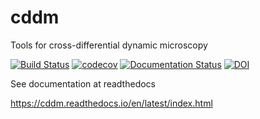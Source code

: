 # cddm
Tools for cross-differential dynamic microscopy

[![Build Status](https://travis-ci.org/IJSComplexMatter/cddm.svg?branch=master)](https://travis-ci.org/github/IJSComplexMatter/cddm)
[![codecov](https://codecov.io/gh/IJSComplexMatter/cddm/branch/master/graph/badge.svg)](https://codecov.io/gh/IJSComplexMatter/cddm)
[![Documentation Status](https://readthedocs.org/projects/cddm/badge/?version=latest)](https://cddm.readthedocs.io)
[![DOI](https://zenodo.org/badge/205799272.svg)](https://zenodo.org/badge/latestdoi/205799272)


See documentation at readthedocs

https://cddm.readthedocs.io/en/latest/index.html
